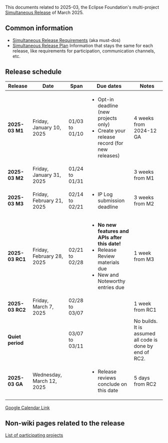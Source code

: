 This documents related to 2025-03, the Eclipse Foundation's multi-project [Simultaneous Release](../Simultaneous_Release.md) of March 2025.

## Common information

- [Simultaneous Release Requirements](Simultaneous_Release_Requirements.md)  (aka must-dos)
- [Simultaneous Release Plan](Simultaneous_Release_Plan.md)  Information that stays the same for each release, like requirements for participation, communication channels, etc.

## Release schedule
| **Release** | **Date** | **Span** | **Due dates** | **Notes** |
|---|---|---|---|---|
| **2025-03 M1** | Friday, January 10, 2025 | 01/03 to 01/10 | <ul><li>Opt-in deadline (new projects only)<li>Create your release record (for new releases)</ul> | 4 weeks from 2024-12 GA |
| **2025-03 M2** | Friday, January 31, 2025 | 01/24 to 01/31 | | 3 weeks from M1 |
| **2025-03 M3** | Friday, February 21, 2025 | 02/14 to 02/21 | <ul><li>IP Log submission deadline</ul> | 3 weeks from M2 |
| **2025-03 RC1** | Friday, February 28, 2025 | 02/21 to 02/28 | <ul><li><b>No new features and APIs after this date!</b><li>Release Review materials due<li>New and Noteworthy entries due</ul> | 1 week from M3 |
| **2025-03 RC2** | Friday, March 7, 2025 | 02/28 to 03/07 | | 1 week from RC1 |
| **Quiet period** | | 03/07 to 03/11 | | No builds. It is assumed all code is done by end of RC2. |
| **2025-03 GA** | Wednesday, March 12, 2025 | | <ul><li>Release reviews conclude on this date</ul> | 5 days from RC2 |

[Google Calendar Link](https://calendar.google.com/calendar/embed?src=gchs7nm4nvpm837469ddj9tjlk@group.calendar.google.com&dates=20241201%2F20250331&hl=en&mode=AGENDA)

## Non-wiki pages related to the release

[List of participating projects](https://projects.eclipse.org/releases/2025-03)

